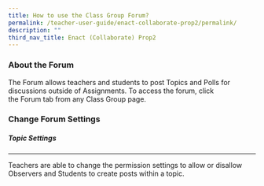 ```yaml
---
title: How to use the Class Group Forum?
permalink: /teacher-user-guide/enact-collaborate-prop2/permalink/
description: ""
third_nav_title: Enact (Collaborate) Prop2
---
```

<h3>About the Forum</h3>
The&nbsp;Forum&nbsp;allows teachers and students to post Topics and Polls for discussions outside of Assignments. To access the forum, click the&nbsp;Forum&nbsp;tab from any&nbsp;Class Group&nbsp;page.

<h3>Change Forum Settings</h3>
<h5>Topic Settings</h5><hr>
Teachers are able to change the permission settings to allow or disallow Observers and Students to create posts within a topic.
